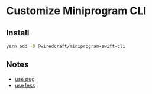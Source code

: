 # Customize Miniprogram CLI

## Install

```bash
yarn add -D @wiredcraft/miniprogram-swift-cli
```

## Notes

- [use pug](./docs/notes.md#use-pug)
- [use less](./docs/notes.md#use-less)
